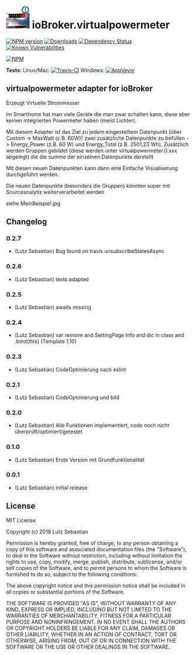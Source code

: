 <h1>
	<img src="admin/virtualpowermeter.png" width="64"/>
	ioBroker.virtualpowermeter
</h1>

[![NPM version](http://img.shields.io/npm/v/iobroker.virtualpowermeter.svg)](https://www.npmjs.com/package/iobroker.virtualpowermeter)
[![Downloads](https://img.shields.io/npm/dm/iobroker.virtualpowermeter.svg)](https://www.npmjs.com/package/iobroker.virtualpowermeter)
[![Dependency Status](https://img.shields.io/david/Omega236/iobroker.virtualpowermeter.svg)](https://david-dm.org/Omega236/iobroker.virtualpowermeter)
[![Known Vulnerabilities](https://snyk.io/test/github/Omega236/ioBroker.virtualpowermeter/badge.svg)](https://snyk.io/test/github/Omega236/ioBroker.virtualpowermeter)

[![NPM](https://nodei.co/npm/iobroker.virtualpowermeter.png?downloads=true)](https://nodei.co/npm/iobroker.virtualpowermeter/)

**Tests:** Linux/Mac: [![Travis-CI](http://img.shields.io/travis/Omega236/ioBroker.virtualpowermeter/master.svg)](https://travis-ci.org/Omega236/ioBroker.virtualpowermeter)
Windows: [![AppVeyor](https://ci.appveyor.com/api/projects/status/github/Omega236/ioBroker.virtualpowermeter?branch=master&svg=true)](https://ci.appveyor.com/project/Omega236/ioBroker-virtualpowermeter/)

## virtualpowermeter adapter for ioBroker

Erzeugt Virtuelle Strommesser

Im Smarthome hat man viele Geräte die man zwar schalten kann, diese aber keinen integrierten Powermeter haben (meist Lichter).

Mit diesem Adapter ist das Ziel zu jedem eingestelltem Datenpunkt (über Custom -> MaxWatt (z.B. 60W)) zwei zusätzliche Datenpunkte zu befüllen -> Energy_Power (z.B. 60 W) und Energy_Total (z.B. 2501,23 Wh). 
Zusätzlich werden Gruppen gebildet (diese werden unter virtualpowermeter.0.xxx abgelegt) die die summe der einzelnen Datenpunkte darstellt

Mit diesen neuen Datenpunkten kann dann eine Einfache Visualiserung durchgeführt werden.

Die neuen Datenpunkte (besonders die Gruppen) könnten super mit Sourceanalytix weiterverarbeitet werden

siehe MeinBeispiel.jpg



## Changelog

 
### 0.2.7
* (Lutz Sebastian) Bug found on travis unsubscribeStatesAsync
### 0.2.6
* (Lutz Sebastian) texts adapted
### 0.2.5
* (Lutz Sebastian) awaits missing
### 0.2.4
* (Lutz Sebastian) var remove and SettingPage Info and dic in class and .bind(this) (Template 1.10)
### 0.2.3
* (Lutz Sebastian) CodeOptimierung nach eslint
### 0.2.1
* (Lutz Sebastian) CodeOptimierung und bild
### 0.2.0
* (Lutz Sebastian) Alle Funktionen implementiert, code noch nicht überprüft/optimiert/getestet
### 0.1.0
* (Lutz Sebastian) Erste Version mit Grundfunktionalität
### 0.0.1
* (Lutz Sebastian) initial release

## License
MIT License

Copyright (c) 2019 Lutz Sebastian

Permission is hereby granted, free of charge, to any person obtaining a copy
of this software and associated documentation files (the "Software"), to deal
in the Software without restriction, including without limitation the rights
to use, copy, modify, merge, publish, distribute, sublicense, and/or sell
copies of the Software, and to permit persons to whom the Software is
furnished to do so, subject to the following conditions:

The above copyright notice and this permission notice shall be included in all
copies or substantial portions of the Software.

THE SOFTWARE IS PROVIDED "AS IS", WITHOUT WARRANTY OF ANY KIND, EXPRESS OR
IMPLIED, INCLUDING BUT NOT LIMITED TO THE WARRANTIES OF MERCHANTABILITY,
FITNESS FOR A PARTICULAR PURPOSE AND NONINFRINGEMENT. IN NO EVENT SHALL THE
AUTHORS OR COPYRIGHT HOLDERS BE LIABLE FOR ANY CLAIM, DAMAGES OR OTHER
LIABILITY, WHETHER IN AN ACTION OF CONTRACT, TORT OR OTHERWISE, ARISING FROM,
OUT OF OR IN CONNECTION WITH THE SOFTWARE OR THE USE OR OTHER DEALINGS IN THE
SOFTWARE.